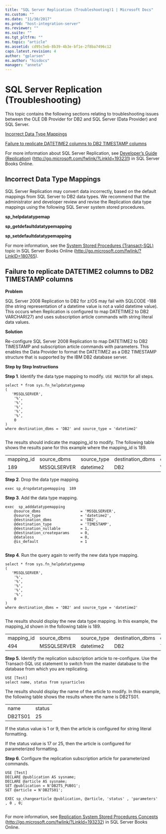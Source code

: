 ```yaml
---
title: "SQL Server Replication (Troubleshooting)1 | Microsoft Docs"
ms.custom: ""
ms.date: "11/30/2017"
ms.prod: "host-integration-server"
ms.reviewer: ""
ms.suite: ""
ms.tgt_pltfrm: ""
ms.topic: "article"
ms.assetid: cd95c5eb-8b39-4b3e-bf1e-2f8ba7496c12
caps.latest.revision: 4
author: "gplarsen"
ms.author: "hisdocs"
manager: "anneta"
---
```

# SQL Server Replication (Troubleshooting)
This topic contains the following sections relating to troubleshooting issues between the OLE DB Provider for DB2 and SQL Server (Data Provider) and SQL Server.  
  
 [Incorrect Data Type Mappings](../core/sql-server-replication-troubleshooting-1.md#datatype)  
  
 [Failure to replicate DATETIME2 columns to DB2 TIMESTAMP columns](../core/sql-server-replication-troubleshooting-1.md#datetime2)  
  
 For more information about SQL Server Replication, see [Developer’s Guide (Replication)](http://go.microsoft.com/fwlink/?LinkId=193231) (http://go.microsoft.com/fwlink/?LinkId=193231) in SQL Server Books Online.  
  
##  <a name="datatype"></a> Incorrect Data Type Mappings  
 SQL Server Replication may convert data incorrectly, based on the default mappings from SQL Server to DB2 data types. We recommend that the administrator and developer review and revise the Replication data type mappings using the following SQL Server system stored procedures.  
  
 **sp_helpdatatypemap**  
  
 **sp_getdefaultdatatypemapping**  
  
 **sp_setdefaultdatatypemapping**  
  
 For more information, see the [System Stored Procedures (Transact-SQL)](http://go.microsoft.com/fwlink/?LinkID=180765\)) topic in SQL Server Books Online (<http://go.microsoft.com/fwlink/?LinkID=180765>).  
  
##  <a name="datetime2"></a> Failure to replicate DATETIME2 columns to DB2 TIMESTAMP columns  
 **Problem**  
  
 SQL Server 2008 Replication to DB2 for z/OS may fail with SQLCODE -188 (the string representation of a datetime value is not a valid datetime value). This occurs when Replication is configured to map DATETIME2 to DB2 VARCHAR(27) and uses subscription article commands with string literal data values.  
  
 **Solution**  
  
 Re-configure SQL Server 2008 Replication to map DATETIME2 to DB2 TIMESTAMP and subscription article commands with parameters. This enables the Data Provider to format the DATETIME2 as a DB2 TIMESTAMP structure that is supported by the IBM DB2 database server.  
  
 **Step by Step Instructions**  
  
 **Step 1**. Identify the data type mapping to modify. `USE MASTER` for all steps.  
  
```  
select * from sys.fn_helpdatatypemap  
(  
   'MSSQLSERVER',  
    '%',  
    '%',  
    '%',  
    '%',  
    '%',  
    0  
)  
where destination_dbms = 'DB2' and source_type = 'datetime2'  
  
```  
  
 The results should indicate the mapping_id to modify. The following table shows the results pane for this example where the mapping_id is 189.  
  
|||||||  
|-|-|-|-|-|-|  
|mapping_id|source_dbms|source_type|destination_dbms|destination_type|destination_length|  
|189|MSSQLSERVER|datetime2|DB2|VARCHAR|27|  
  
 **Step 2**. Drop the data type mapping.  
  
```  
exec sp_dropdatatypemapping  189  
```  
  
 **Step 3**. Add the data type mapping.  
  
```  
exec  sp_adddatatypemapping   
    @source_dbms                  = 'MSSQLSERVER',    
    @source_type                  = 'datetime2',  
    @destination_dbms             = 'DB2',  
    @destination_type             = 'TIMESTAMP',  
    @destination_nullable         = 1,  
    @destination_createparams     = 0,  
    @dataloss                     = 0,  
    @is_default                   = 1  
  
```  
  
 **Step 4**. Run the query again to verify the new data type mapping.  
  
```  
select * from sys.fn_helpdatatypemap  
(  
   'MSSQLSERVER',  
    '%',  
    '%',  
    '%',  
    '%',  
    '%',  
    0  
)  
where destination_dbms = 'DB2' and source_type = 'datetime2'  
  
```  
  
 The results should display the new data type mapping. In this example, the mapping_id shown in the following table is 189.  
  
|||||||  
|-|-|-|-|-|-|  
|mapping_id|source_dbms|source_type|destination_dbms|destination_type|destination_length|  
|494|MSSQLSERVER|datetime2|DB2|TIMESTAMP|NULL|  
  
 **Step 5.** Identify the replication subscription article to re-configure. Use the Transact-SQL `USE` statement to switch from the master database to the database from which you are replicating.  
  
```  
USE [Test]  
select name, status from sysarticles  
```  
  
 The results should display the name of the article to modify. In this example, the following table shows the results where the name is DB2TS01.  
  
|||  
|-|-|  
|name|status|  
|DB2TS01|25|  
  
 If the status value is 1 or 9, then the article is configured for string literal formatting.  
  
 If the status value is 17 or 25, then the article is configured for parameterized formatting.  
  
 **Step 6**. Configure the replication subscription article for parameterized commands.  
  
```  
USE [Test]  
DECLARE @publication AS sysname;  
DECLARE @article AS sysname;  
SET @publication = N'DB2TS_PUB01';  
SET @article = N'DB2TS01';  
  
EXEC sp_changearticle @publication, @article, 'status' , 'parameters' , 0 , 0;  
  
```  
  
 For more information, see [Replication System Stored Procedures Concepts](http://go.microsoft.com/fwlink/?LinkId=193232) (http://go.microsoft.com/fwlink/?LinkId=193232) in SQL Server Books Online.